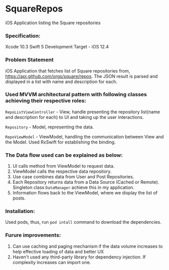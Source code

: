 # SquareRepos
iOS Application listing the Square repositories


### Specification:

Xcode 10.3
Swift 5
Development Target - iOS 12.4


### Problem Statement
iOS Application that fetches list of Square repositories from, https://api.github.com/orgs/square/repos. The JSON result is parsed and displayed in a list with name and description for each.


### Used MVVM architectural pattern with following classes achieving their respective roles:

``RepoListViewController`` - View, handle presenting the repository list(name and description for each) to UI and taking up the user interactions.

``Repository`` - Model, representing the data.

``RepoViewModel`` - ViewModel, handling the communication between View and the Model. Used RxSwift for establishing the binding.



### The Data flow used can be explained as below: 

1. UI calls method from ViewModel to request data.
2. ViewModel calls the respective data repository.
3. Use case combines data from User and Post Repositories.
4. Each Repository returns data from a Data Source (Cached or Remote). Singleton class ``DataManager`` achieve this in my application.
5. Information flows back to the ViewModel, where we display the list of posts.

### Installation:

Used pods, thus, run ``pod intall`` command to download the dependencies.


### Furure improvements:
1. Can use caching and paging mechanism if the data volume increases to help effective loading of data and better UX
2. Haven't used any third-party library for dependency injection. If complexity increases can import one.
